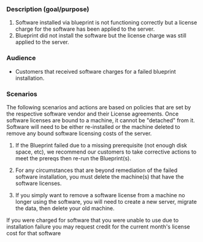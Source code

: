 ### Description (goal/purpose)
 
1.	Software installed via blueprint is not functioning correctly but a license charge for the software has been applied to the server. 
2.	Blueprint did not install the software but the license charge was still applied to the server.
 
### Audience
 
- Customers that received software charges for a failed blueprint installation.</li>
 
### Scenarios
The following scenarios and actions are based on policies that are set by the respective software vendor and their License agreements.  Once software licenses are bound to a machine, it cannot be "detached" from it.  Software will need to be either re-installed or the machine deleted to remove any bound software licensing costs of the server.   
 
1.	If the Blueprint failed due to a missing prerequisite (not enough disk space, etc), we recommend our customers to take corrective actions to meet the prereqs then re-run the Blueprint(s).
 
2.	For any circumstances that are beyond remediation of the failed software installation, you must delete the machine(s) that have the software licenses. 
 
3.	If you simply want to remove a software license from a machine no longer using the software, you will need to create a new server, migrate the data, then delete your old machine.  
 
If you were charged for software that you were unable to use due to installation failure you may request credit for the current month's license cost for that software

